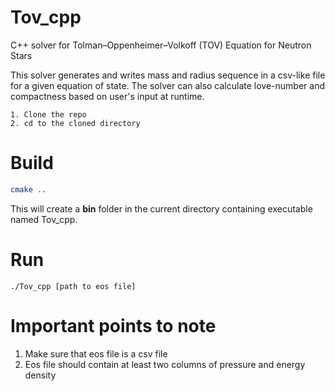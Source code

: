 # Tov_cpp
C++ solver for Tolman–Oppenheimer–Volkoff (TOV)  Equation for Neutron Stars

This solver generates and writes mass and radius sequence in a csv-like file for a given equation of state.
The solver can also calculate love-number and compactness based on user's input
at runtime.

``` 
1. Clone the repo
2. cd to the cloned directory
```

# Build 

```cmake
cmake ..
```
This will create a **bin** folder in the current directory containing
executable named Tov_cpp.
# Run

````shell
./Tov_cpp [path to eos file]
````
# Important points to note
1. Make sure that eos file is a csv file
2. Eos file should contain at least two columns of pressure and energy density
